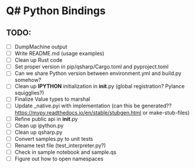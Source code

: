 # Q# Python Bindings

## TODO:
- [ ] DumpMachine output
- [ ] Write README.md (usage examples)
- [ ] Clean up Rust code
- [ ] Set proper version in pip/qsharp/Cargo.toml and pyproject.toml
- [ ] Can we share Python version between environment.yml and build.py somehow?
- [ ] Clean up __IPYTHON__ initialization in __init__.py (global registration? Pylance squigglies?)
- [ ] Finalize Value types to marshal 
- [ ] Update _native.pyi with implementation (can this be generated?? https://mypy.readthedocs.io/en/stable/stubgen.html or make-stub-files)
- [ ] Refine public api in __init__.py
- [ ] Clean up ipython.py
- [ ] Clean up qsharp.py
- [ ] Convert samples.py to unit tests
- [ ] Rename test file (test_interpreter.py?)
- [ ] Check in sample notebook and sample.qs
- [ ] Figure out how to open namespaces